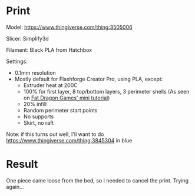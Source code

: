 # Print

Model: https://www.thingiverse.com/thing:3505006

Slicer: Simplify3d

Filament: Black PLA from Hatchbox

Settings:
- 0.1mm resolution
- Mostly default for Flashforge Creator Pro, using PLA, except:
    - Extruder heat at 200C
    - 100% for first layer, 8 top/bottom layers, 3 perimeter shells (As seen on [Fat Dragon Games' mini tutorial](https://www.youtube.com/watch?time_continue=716&v=AqEWl51s9Rw&feature=emb_logo))
    - 20% infill
    - Random perimeter start points
    - No supports
    - Skirt, no raft

Note: if this turns out well, I'll want to do https://www.thingiverse.com/thing:3845304 in blue

# Result

One piece came loose from the bed, so I needed to cancel the print. Trying again...